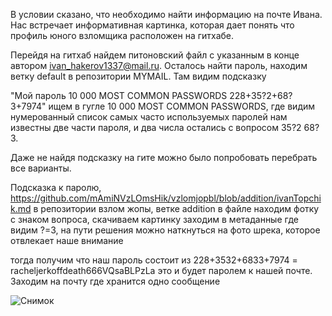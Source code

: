 В условии сказано, что необходимо найти информацию на почте Ивана. Нас встречает информативная картинка, которая дает понять что профиль юного взломщика расположен на гитхабе.

Перейдя на гитхаб найдем питоновский файл с указанным в конце автором ivan_hakerov1337@mail.ru. Осталось найти пароль, находим ветку default в репозитории MYMAIL. Там видим подсказку

"Мой пароль 10 000 MOST COMMON PASSWORDS 228+35?2+68?3+7974" ищем в гугле 10 000 MOST COMMON PASSWORDS, где видим нумерованный список самых часто используемых паролей нам известны две части пароля, и два числа остались с вопросом 35?2 68?3. 

Даже не найдя подсказку на гите можно было попробовать перебрать все варианты.

Подсказка к паролю, https://github.com/mAmiNVzLOmsHik/vzlomjopbl/blob/addition/ivanTopchik.md в репозитории взлом жопы, ветке addition
в файле находим фотку с знаком вопроса, скачиваем картинку заходим в метаданные где видим ?=3, на пути решения можно наткнуться на фото шрека, которое отвлекает наше внимание

тогда получим что наш пароль состоит из 228+3532+6833+7974 = racheljerkoffdeath666VQsaBLPzLa это и будет паролем к нашей почте. Заходим на почту где хранится одно сообщение 

![Снимок](https://user-images.githubusercontent.com/65190309/174656111-934f607d-4613-4c17-9f82-564080c3e19d.PNG)


